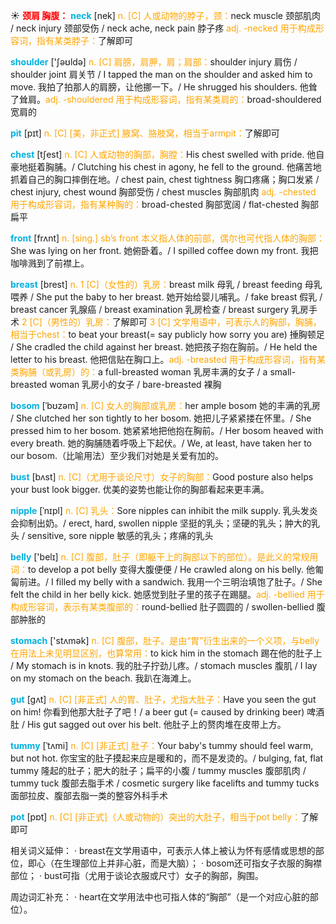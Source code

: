 ☀ <font color="red">**颈肩 胸腹：**</font>
<font color="sky blue">**neck**</font> [nek] 
<font color="orange">n. [C] 人或动物的脖子，颈：</font>neck muscle 颈部肌肉 / neck injury 颈部受伤 / neck ache, neck pain 脖子疼 <font color="orange">adj. -necked 用于构成形容词，指有某类脖子：</font>了解即可

<font color="sky blue">**shoulder**</font> ['ʃəʊldə] 
<font color="orange">n. [C] 肩膀，肩胛，肩；肩部：</font>shoulder injury 肩伤 / shoulder joint 肩关节 / I tapped the man on the shoulder and asked him to move. 我拍了拍那人的肩膀，让他挪一下。/ He shrugged his shoulders. 他耸了耸肩。<font color="orange">adj. -shouldered 用于构成形容词，指有某类肩的：</font>broad-shouldered 宽肩的
           
<font color="sky blue">**pit**</font> [pɪt]
<font color="orange">n. [C] [美，非正式] 腋窝、胳肢窝，相当于armpit：</font>了解即可
 
<font color="sky blue">**chest**</font> [tʃest] 
<font color="orange">n. [C] 人或动物的胸部，胸膛：</font>His chest swelled with pride. 他自豪地挺着胸脯。/ Clutching his chest in agony, he fell to the ground. 他痛苦地抓着自己的胸口摔倒在地。/ chest pain, chest tightness 胸口疼痛；胸口发紧 / chest injury, chest wound 胸部受伤 / chest muscles 胸部肌肉 <font color="orange">adj. -chested 用于构成形容词，指有某种胸的：</font>broad-chested 胸部宽阔 / flat-chested 胸部扁平

<font color="sky blue">**front**</font> [frʌnt] 
<font color="orange">n. [sing.] sb’s front 本义指人体的前部，偶尔也可代指人体的胸部：</font>She was lying on her front. 她俯卧着。/ I spilled coffee down my front. 我把咖啡溅到了前襟上。

<font color="sky blue">**breast**</font> [brest] 
<font color="orange">n. 1 [C]（女性的）乳房：</font>breast milk 母乳 / breast feeding 母乳喂养 / She put the baby to her breast. 她开始给婴儿哺乳。/ fake breast 假乳 / breast cancer 乳腺癌 / breast examination 乳房检查 / breast surgery 乳房手术 <font color="orange">2 [C]（男性的）乳房：</font>了解即可 <font color="orange">3 [C] 文学用语中，可表示人的胸部，胸脯，相当于chest：</font>to beat your breast(= say publicly how sorry you are) 捶胸顿足 / She cradled the child against her breast. 她把孩子抱在胸前。/ He held the letter to his breast. 他把信贴在胸口上。<font color="orange">adj. -breasted 用于构成形容词，指有某类胸脯（或乳房）的：</font>a full-breasted woman 乳房丰满的女子 / a small-breasted woman 乳房小的女子 / bare-breasted 裸胸
           
<font color="sky blue">**bosom**</font> [ˈbʊzəm]
<font color="orange">n. [C] 女人的胸部或乳房：</font>her ample bosom 她的丰满的乳房 / She clutched her son tightly to her bosom. 她把儿子紧紧搂在怀里。/ She pressed him to her bosom. 她紧紧地把他抱在胸前。/ Her bosom heaved with every breath. 她的胸脯随着呼吸上下起伏。/ We, at least, have taken her to our bosom.（比喻用法）至少我们对她是关爱有加的。
           
<font color="sky blue">**bust**</font> [bʌst]
<font color="orange">n. [C]（尤用于谈论尺寸）女子的胸部：</font>Good posture also helps your bust look bigger. 优美的姿势也能让你的胸部看起来更丰满。
           
<font color="sky blue">**nipple**</font> [ˈnɪpl]
<font color="orange">n. [C] 乳头：</font>Sore nipples can inhibit the milk supply. 乳头发炎会抑制出奶。/ erect, hard, swollen nipple 坚挺的乳头；坚硬的乳头；肿大的乳头 / sensitive, sore nipple 敏感的乳头；疼痛的乳头

<font color="sky blue">**belly**</font> ['belɪ] 
<font color="orange">n. [C] 腹部，肚子（即躯干上的胸部以下的部位）。是此义的常规用词：</font>to develop a pot belly 变得大腹便便 / He crawled along on his belly. 他匍匐前进。/ I filled my belly with a sandwich. 我用一个三明治填饱了肚子。/ She felt the child in her belly kick. 她感觉到肚子里的孩子在踢腿。<font color="orange">adj. -bellied 用于构成形容词，表示有某类腹部的：</font>round-bellied 肚子圆圆的 / swollen-bellied 腹部肿胀的

<font color="sky blue">**stomach**</font> ['stʌmək] 
<font color="orange">n. [C] 腹部，肚子。是由“胃”衍生出来的一个义项，与belly在用法上未见明显区别，也算常用：</font>to kick him in the stomach 踢在他的肚子上 / My stomach is in knots. 我的肚子拧劲儿疼。/ stomach muscles 腹肌 / I lay on my stomach on the beach. 我趴在海滩上。
           
<font color="sky blue">**gut**</font> [gʌt]
<font color="orange">n. [C] [非正式] 人的胃、肚子，尤指大肚子：</font>Have you seen the gut on him! 你看到他那大肚子了吧！/ a beer gut (= caused by drinking beer) 啤酒肚 / His gut sagged out over his belt. 他肚子上的赘肉堆在皮带上方。
           
<font color="sky blue">**tummy**</font> [ˈtʌmi]
<font color="orange">n. [C] [非正式] 肚子：</font>Your baby's tummy should feel warm, but not hot. 你宝宝的肚子摸起来应是暖和的，而不是发烫的。/ bulging, fat, flat tummy 隆起的肚子；肥大的肚子；扁平的小腹 / tummy muscles 腹部肌肉 / tummy tuck 腹部去脂手术 / cosmetic surgery like facelifts and tummy tucks 面部拉皮、腹部去脂一类的整容外科手术

<font color="sky blue">**pot**</font> [pɒt] 
<font color="orange">n. [C] [非正式]（人或动物的）突出的大肚子，相当于pot belly：</font>了解即可

相关词义延伸：
· breast在文学用语中，可表示人体上被认为怀有感情或思想的部位，即心（在生理部位上并非心脏，而是大脑）；
· bosom还可指女子衣服的胸襟部位；
· bust可指（尤用于谈论衣服或尺寸）女子的胸部，胸围。

周边词汇补充：
· heart在文学用法中也可指人体的“胸部”（是一个对应心脏的部位）。



